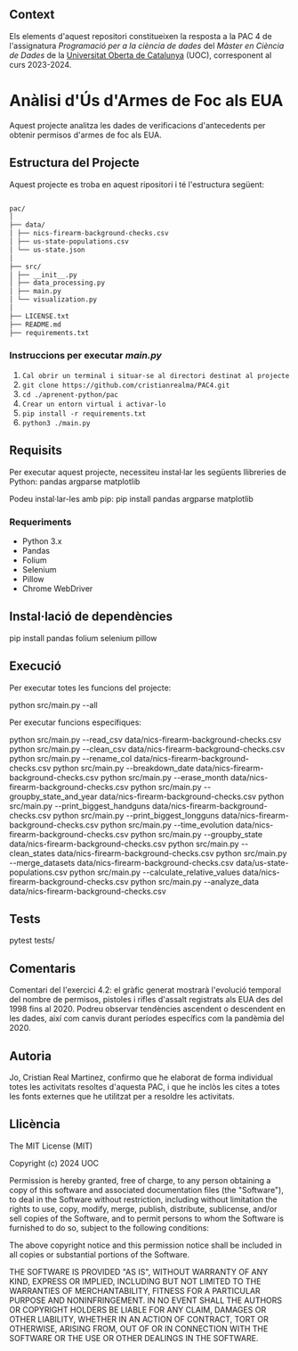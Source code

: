 ## Context

Els elements d'aquest repositori constitueixen la resposta a la PAC 4 de l'assignatura *Programació per a la ciència de dades* del *Màster en Ciència de Dades* de la [Universitat Oberta de Catalunya](https://www.uoc.edu/portal/ca/index.html) (UOC), corresponent al curs 2023-2024.

# Anàlisi d'Ús d'Armes de Foc als EUA

Aquest projecte analitza les dades de verificacions d'antecedents per obtenir permisos d'armes de foc als EUA.

## Estructura del Projecte

Aquest projecte es troba en aquest ripositori i té l'estructura següent:
```bash

pac/
│
├── data/
│ ├── nics-firearm-background-checks.csv
│ ├── us-state-populations.csv
│ └── us-state.json
│
├── src/
│ ├── __init__.py
│ ├── data_processing.py
│ ├── main.py
│ └── visualization.py
│
├── LICENSE.txt
├── README.md
├── requirements.txt
```

### Instruccions per executar *main.py*

1. `Cal obrir un terminal i situar-se al directori destinat al projecte`
2. `git clone https://github.com/cristianrealma/PAC4.git`
3. `cd ./aprenent-python/pac`
4. `Crear un entorn virtual i activar-lo`
5. `pip install -r requirements.txt`
6. `python3 ./main.py`&emsp;&emsp;&emsp;

   
## Requisits

Per executar aquest projecte, necessiteu instal·lar les següents llibreries de Python:
pandas
argparse
matplotlib

Podeu instal·lar-les amb pip:
pip install pandas argparse matplotlib

### Requeriments
- Python 3.x
- Pandas
- Folium
- Selenium
- Pillow
- Chrome WebDriver

## Instal·lació de dependències


pip install pandas folium selenium pillow

## Execució

Per executar totes les funcions del projecte:

python src/main.py --all

Per executar funcions específiques:

python src/main.py --read_csv data/nics-firearm-background-checks.csv
python src/main.py --clean_csv data/nics-firearm-background-checks.csv
python src/main.py --rename_col data/nics-firearm-background-checks.csv
python src/main.py --breakdown_date data/nics-firearm-background-checks.csv
python src/main.py --erase_month data/nics-firearm-background-checks.csv
python src/main.py --groupby_state_and_year data/nics-firearm-background-checks.csv
python src/main.py --print_biggest_handguns data/nics-firearm-background-checks.csv
python src/main.py --print_biggest_longguns data/nics-firearm-background-checks.csv
python src/main.py --time_evolution data/nics-firearm-background-checks.csv
python src/main.py --groupby_state data/nics-firearm-background-checks.csv
python src/main.py --clean_states data/nics-firearm-background-checks.csv
python src/main.py --merge_datasets data/nics-firearm-background-checks.csv data/us-state-populations.csv
python src/main.py --calculate_relative_values data/nics-firearm-background-checks.csv
python src/main.py --analyze_data data/nics-firearm-background-checks.csv

## Tests

pytest tests/

## Comentaris

Comentari del l'exercici 4.2: el gràfic generat mostrarà l'evolució temporal del nombre de permisos, pistoles i rifles d'assalt registrats als EUA des del 1998 fins al 2020. Podreu observar tendències ascendent o descendent en les dades, així com canvis durant períodes específics com la pandèmia del 2020.

## Autoria

Jo, Cristian Real Martinez, confirmo que he elaborat de forma individual totes les activitats resoltes d'aquesta PAC, i que he inclòs les cites a totes les fonts externes que he utilitzat per a resoldre les activitats.

## Llicència
The MIT License (MIT)

Copyright (c) 2024 UOC

Permission is hereby granted, free of charge, to any person obtaining a copy of this software and associated documentation files (the "Software"), to deal in the Software without restriction, including without limitation the rights to use, copy, modify, merge, publish, distribute, sublicense, and/or sell copies of the Software, and to permit persons to whom the Software is furnished to do so, subject to the following conditions:

The above copyright notice and this permission notice shall be included in all copies or substantial portions of the Software.

THE SOFTWARE IS PROVIDED "AS IS", WITHOUT WARRANTY OF ANY KIND, EXPRESS OR IMPLIED, INCLUDING BUT NOT LIMITED TO THE WARRANTIES OF MERCHANTABILITY, FITNESS FOR A PARTICULAR PURPOSE AND NONINFRINGEMENT. IN NO EVENT SHALL THE AUTHORS OR COPYRIGHT HOLDERS BE LIABLE FOR ANY CLAIM, DAMAGES OR OTHER LIABILITY, WHETHER IN AN ACTION OF CONTRACT, TORT OR OTHERWISE, ARISING FROM, OUT OF OR IN CONNECTION WITH THE SOFTWARE OR THE USE OR OTHER DEALINGS IN THE SOFTWARE.


